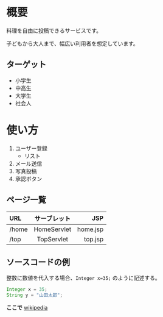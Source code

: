 # 概要
料理を自由に投稿できるサービスです。

子どもから大人まで、幅広い利用者を想定しています。

## ターゲット
- 小学生
- 中高生
- 大学生
- 社会人

# 使い方
1. ユーザー登録 
    - リスト
1. メール送信
1. 写真投稿
1. 承認ボタン

## ページ一覧
|URL|サーブレット|JSP|
|:---|:---:|---:|
|/home|HomeServlet| home.jsp|
|/top|TopServlet|top.jsp|

## ソースコードの例
整数に数値を代入する場合、`Integer x=35;`
のように記述する。

```java
Integer x = 35;
String y = "山田太郎";
```

**ここで**
[wikipedia]()